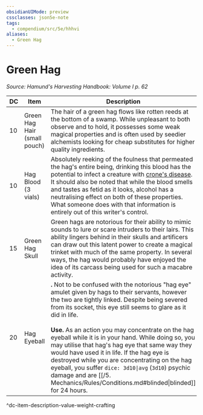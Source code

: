 ```yaml
---
obsidianUIMode: preview
cssclasses: json5e-note
tags:
  - compendium/src/5e/hhhvi
aliases:
  - Green Hag
---
```

# Green Hag
*Source: Hamund's Harvesting Handbook: Volume I p. 62* 

| DC | Item | Description | Value | Weight | Crafting |
|----|------|-------------|-------|--------|----------|
| 10 | Green Hag Hair (small pouch) | The hair of a green hag flows like rotten reeds at the bottom of a swamp. While unpleasant to both observe and to hold, it possesses some weak magical properties and is often used by seedier alchemists looking for cheap substitutes for higher quality ingredients. | 1 gp | 4 lb | — |
| 10 | Hag Blood (3 vials) | Absolutely reeking of the foulness that permeated the hag's entire being, drinking this blood has the potential to infect a creature with [crone's disease](/compendium/rules/diseases.md#crone's%20disease). It should also be noted that while the blood smells and tastes as fetid as it looks, alcohol has a neutralising effect on both of these properties. What someone does with that information is entirely out of this writer's control. | 3 gp | 1 lb | — |
| 15 | Green Hag Skull | Green hags are notorious for their ability to mimic sounds to lure or scare intruders to their lairs. This ability lingers behind in their skulls and artificers can draw out this latent power to create a magical trinket with much of the same property. In several ways, the hag would probably have enjoyed the idea of its carcass being used for such a macabre activity. | 14 gp | 10 lb | [[5. Mechanics/Items/Deception Skull.md\|Deception Skull]] |
| 20 | Hag Eyeball | **.** Not to be confused with the notorious "hag eye" amulet given by hags to their servants, however the two are tightly linked. Despite being severed from its socket, this eye still seems to glare as it did in life.<br /><br />**Use.** As an action you may concentrate on the hag eyeball while it is in your hand. While doing so, you may utilise that hag's hag eye that same way they would have used it in life. If the hag eye is destroyed while you are concentrating on the hag eyeball, you suffer `dice: 3d10\|avg` (`3d10`) psychic damage and are [[/5. Mechanics/Rules/Conditions.md#blinded\|blinded]] for 24 hours. | 50 gp | 1 lb | — |
^dc-item-description-value-weight-crafting
